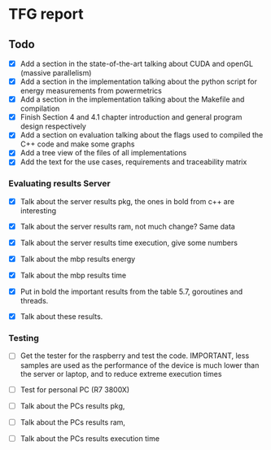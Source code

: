 # TFG report

## Todo
- [x] Add a section in the state-of-the-art talking about CUDA and openGL (massive parallelism)
- [x] Add a section in the implementation talking about the python script for energy measurements from powermetrics
- [x] Add a section in the implementation talking about the Makefile and compilation
- [x] Finish Section 4 and 4.1 chapter introduction and general program design respectively 
- [x] Add a section on evaluation talking about the flags used to compiled the C++ code and make some graphs
- [x] Add a tree view of the files of all implementations
- [x] Add the text for the use cases, requirements and traceability matrix

### Evaluating results Server
- [x] Talk about the server results pkg, the ones in bold from c++ are interesting
- [x] Talk about the server results ram, not much change? Same data
- [x] Talk about the server results time execution, give some numbers 

- [x] Talk about the mbp results energy
- [x] Talk about the mbp results time

- [x] Put in bold the important results from the table 5.7, goroutines and threads.
- [x] Talk about these results.

### Testing
- [ ] Get the tester for the raspberry and test the code. IMPORTANT, less samples are used as the performance of the device is much lower than the server or laptop, and to reduce extreme execution times

- [ ] Test for personal PC (R7 3800X)

- [ ] Talk about the PCs results pkg, 
- [ ] Talk about the PCs results ram, 
- [ ] Talk about the PCs results execution time 